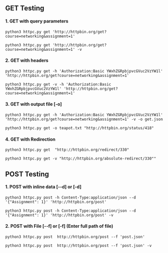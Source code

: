 ## GET Testing

#### 1. GET with query parameters

```python3 httpc.py get 'http://httpbin.org/get?course=networking&assignment=1'``` 

```python3 httpc.py get 'http://httpbin.org/get?course=networking&assignment=1' -v``` 

#### 2. GET with headers

```python3 httpc.py get -h 'Authorization:Basic YWxhZGRpbjpvcGVuc2VzYW1l' 'http://httpbin.org/get?course=networking&assignment=1'``` 

```python3 httpc.py get -v -h 'Authorization:Basic YWxhZGRpbjpvcGVuc2VzYW1l' 'http://httpbin.org/get?course=networking&assignment=1'``` 

#### 3. GET with output file [-o]

```python3 httpc.py get -h 'Authorization:Basic YWxhZGRpbjpvcGVuc2VzYW1l' 'http://httpbin.org/get?course=networking&assignment=1' -v -o get.json``` 

```python3 httpc.py get -o teapot.txt "http://httpbin.org/status/418"``` 

#### 4. GET with Redirection

```python3 httpc.py get  "http://httpbin.org/redirect/330"``` 

```python3 httpc.py get -v "http://httpbin.org/absolute-redirect/330""```

## POST Testing 

#### 1. POST with inline data [--d] or [-d]

```python3 httpc.py post -h Content-Type:application/json --d '{"Assignment": 1}' 'http://httpbin.org/post'``` 

```python3 httpc.py post -h Content-Type:application/json --d '{"Assignment": 1}' 'http://httpbin.org/post' -v``` 

#### 2. POST with File [--f] or [-f] (Enter full path of file)

```python3 httpc.py post  http://httpbin.org/post --f 'post.json'``` 

```python3 httpc.py post  http://httpbin.org/post --f 'post.json' -v``` 